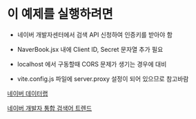 # 이 예제를 실행하려면

- 네이버 개발자센터에서 검색 API 신청하여 인증키를 받아야 함

- NaverBook.jsx 내에 Client ID, Secret 문자열 추가 필요

- localhost 에서 구동할때 CORS 문제가 생기는 경우에 대비

- vite.config.js 파일에 server.proxy 설정이 되어 있으므로 참고바람

[네이버 데이터랩](https://datalab.naver.com/)

[네이버 개발자 통합 검색어 트렌드](https://developers.naver.com/docs/serviceapi/datalab/search/search.md)
